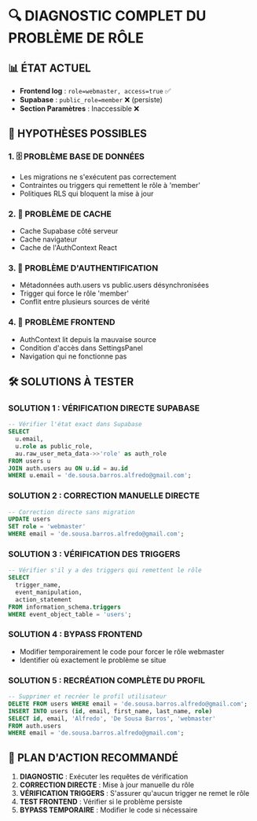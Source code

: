 # 🔍 DIAGNOSTIC COMPLET DU PROBLÈME DE RÔLE

## 📊 ÉTAT ACTUEL
- **Frontend log** : `role=webmaster, access=true` ✅
- **Supabase** : `public_role=member` ❌ (persiste)
- **Section Paramètres** : Inaccessible ❌

## 🎯 HYPOTHÈSES POSSIBLES

### **1. 🗄️ PROBLÈME BASE DE DONNÉES**
- Les migrations ne s'exécutent pas correctement
- Contraintes ou triggers qui remettent le rôle à 'member'
- Politiques RLS qui bloquent la mise à jour

### **2. 🔄 PROBLÈME DE CACHE**
- Cache Supabase côté serveur
- Cache navigateur
- Cache de l'AuthContext React

### **3. 🔐 PROBLÈME D'AUTHENTIFICATION**
- Métadonnées auth.users vs public.users désynchronisées
- Trigger qui force le rôle 'member'
- Conflit entre plusieurs sources de vérité

### **4. 🎯 PROBLÈME FRONTEND**
- AuthContext lit depuis la mauvaise source
- Condition d'accès dans SettingsPanel
- Navigation qui ne fonctionne pas

## 🛠️ SOLUTIONS À TESTER

### **SOLUTION 1 : VÉRIFICATION DIRECTE SUPABASE**
```sql
-- Vérifier l'état exact dans Supabase
SELECT 
  u.email, 
  u.role as public_role, 
  au.raw_user_meta_data->>'role' as auth_role
FROM users u
JOIN auth.users au ON u.id = au.id
WHERE u.email = 'de.sousa.barros.alfredo@gmail.com';
```

### **SOLUTION 2 : CORRECTION MANUELLE DIRECTE**
```sql
-- Correction directe sans migration
UPDATE users 
SET role = 'webmaster' 
WHERE email = 'de.sousa.barros.alfredo@gmail.com';
```

### **SOLUTION 3 : VÉRIFICATION DES TRIGGERS**
```sql
-- Vérifier s'il y a des triggers qui remettent le rôle
SELECT 
  trigger_name, 
  event_manipulation, 
  action_statement
FROM information_schema.triggers 
WHERE event_object_table = 'users';
```

### **SOLUTION 4 : BYPASS FRONTEND**
- Modifier temporairement le code pour forcer le rôle webmaster
- Identifier où exactement le problème se situe

### **SOLUTION 5 : RECRÉATION COMPLÈTE DU PROFIL**
```sql
-- Supprimer et recréer le profil utilisateur
DELETE FROM users WHERE email = 'de.sousa.barros.alfredo@gmail.com';
INSERT INTO users (id, email, first_name, last_name, role) 
SELECT id, email, 'Alfredo', 'De Sousa Barros', 'webmaster'
FROM auth.users 
WHERE email = 'de.sousa.barros.alfredo@gmail.com';
```

## 🎯 PLAN D'ACTION RECOMMANDÉ

1. **DIAGNOSTIC** : Exécuter les requêtes de vérification
2. **CORRECTION DIRECTE** : Mise à jour manuelle du rôle
3. **VÉRIFICATION TRIGGERS** : S'assurer qu'aucun trigger ne remet le rôle
4. **TEST FRONTEND** : Vérifier si le problème persiste
5. **BYPASS TEMPORAIRE** : Modifier le code si nécessaire